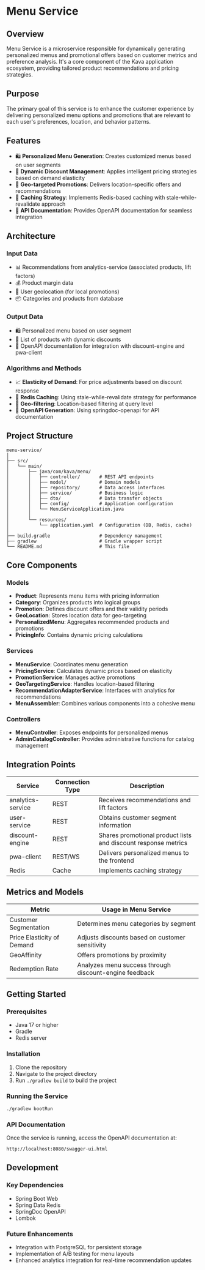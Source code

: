 # Menu Service

## Overview
Menu Service is a microservice responsible for dynamically generating personalized menus and promotional offers based on customer metrics and preference analysis. It's a core component of the Kava application ecosystem, providing tailored product recommendations and pricing strategies.

## Purpose
The primary goal of this service is to enhance the customer experience by delivering personalized menu options and promotions that are relevant to each user's preferences, location, and behavior patterns.

## Features
- 🛍️ **Personalized Menu Generation**: Creates customized menus based on user segments
- 🔖 **Dynamic Discount Management**: Applies intelligent pricing strategies based on demand elasticity
- 📍 **Geo-targeted Promotions**: Delivers location-specific offers and recommendations
- 🧠 **Caching Strategy**: Implements Redis-based caching with stale-while-revalidate approach
- 📘 **API Documentation**: Provides OpenAPI documentation for seamless integration

## Architecture

### Input Data
- 📊 Recommendations from analytics-service (associated products, lift factors)
- 💰 Product margin data
- 📍 User geolocation (for local promotions)
- 📦 Categories and products from database

### Output Data
- 🛍️ Personalized menu based on user segment
- 🔖 List of products with dynamic discounts
- 📘 OpenAPI documentation for integration with discount-engine and pwa-client

### Algorithms and Methods
- 📈 **Elasticity of Demand**: For price adjustments based on discount response
- 🧠 **Redis Caching**: Using stale-while-revalidate strategy for performance
- 🔁 **Geo-filtering**: Location-based filtering at query level
- 🧾 **OpenAPI Generation**: Using springdoc-openapi for API documentation

## Project Structure
```
menu-service/
│
├── src/
│   └── main/
│       ├── java/com/kava/menu/
│       │   ├── controller/       # REST API endpoints
│       │   ├── model/            # Domain models
│       │   ├── repository/       # Data access interfaces
│       │   ├── service/          # Business logic
│       │   ├── dto/              # Data transfer objects
│       │   ├── config/           # Application configuration
│       │   └── MenuServiceApplication.java
│       │
│       └── resources/
│           └── application.yaml  # Configuration (DB, Redis, cache)
│
├── build.gradle                  # Dependency management
├── gradlew                       # Gradle wrapper script
└── README.md                     # This file
```

## Core Components

### Models
- **Product**: Represents menu items with pricing information
- **Category**: Organizes products into logical groups
- **Promotion**: Defines discount offers and their validity periods
- **GeoLocation**: Stores location data for geo-targeting
- **PersonalizedMenu**: Aggregates recommended products and promotions
- **PricingInfo**: Contains dynamic pricing calculations

### Services
- **MenuService**: Coordinates menu generation
- **PricingService**: Calculates dynamic prices based on elasticity
- **PromotionService**: Manages active promotions
- **GeoTargetingService**: Handles location-based filtering
- **RecommendationAdapterService**: Interfaces with analytics for recommendations
- **MenuAssembler**: Combines various components into a cohesive menu

### Controllers
- **MenuController**: Exposes endpoints for personalized menus
- **AdminCatalogController**: Provides administrative functions for catalog management

## Integration Points
| Service | Connection Type | Description |
|---------|----------------|-------------|
| analytics-service | REST | Receives recommendations and lift factors |
| user-service | REST | Obtains customer segment information |
| discount-engine | REST | Shares promotional product lists and discount response metrics |
| pwa-client | REST/WS | Delivers personalized menus to the frontend |
| Redis | Cache | Implements caching strategy |

## Metrics and Models
| Metric | Usage in Menu Service |
|--------|----------------------|
| Customer Segmentation | Determines menu categories by segment |
| Price Elasticity of Demand | Adjusts discounts based on customer sensitivity |
| GeoAffinity | Offers promotions by proximity |
| Redemption Rate | Analyzes menu success through discount-engine feedback |

## Getting Started

### Prerequisites
- Java 17 or higher
- Gradle
- Redis server

### Installation
1. Clone the repository
2. Navigate to the project directory
3. Run `./gradlew build` to build the project

### Running the Service
```bash
./gradlew bootRun
```

### API Documentation
Once the service is running, access the OpenAPI documentation at:
```
http://localhost:8080/swagger-ui.html
```

## Development

### Key Dependencies
- Spring Boot Web
- Spring Data Redis
- SpringDoc OpenAPI
- Lombok

### Future Enhancements
- Integration with PostgreSQL for persistent storage
- Implementation of A/B testing for menu layouts
- Enhanced analytics integration for real-time recommendation updates
